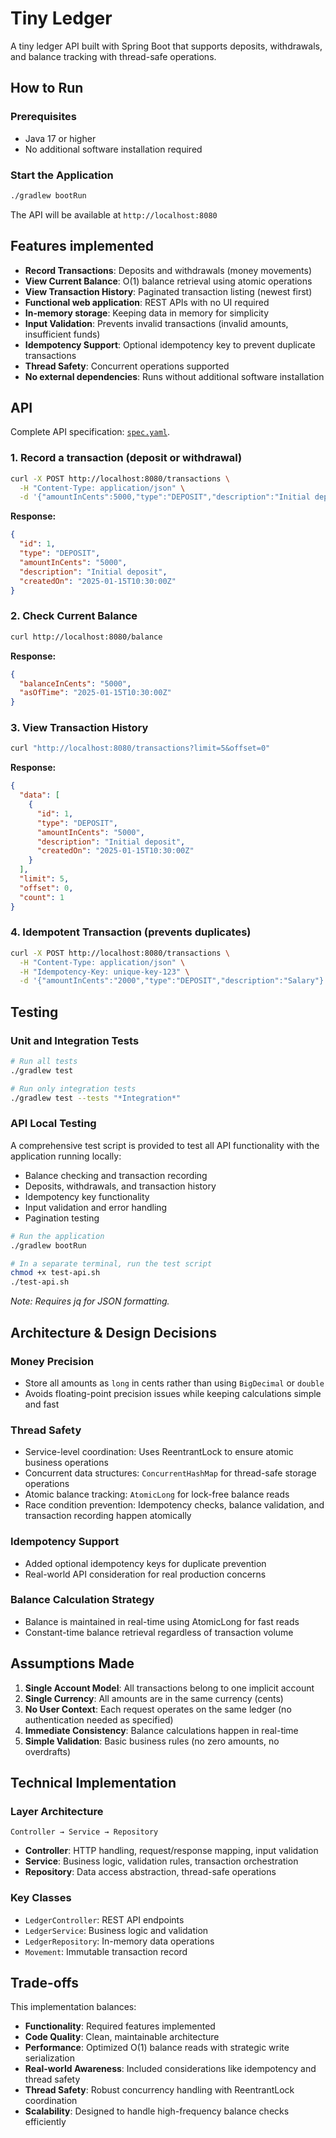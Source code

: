 # Tiny Ledger

A tiny ledger API built with Spring Boot that supports deposits, withdrawals, and balance tracking with thread-safe operations.

## How to Run

### Prerequisites
- Java 17 or higher
- No additional software installation required

### Start the Application
```bash
./gradlew bootRun
```

The API will be available at `http://localhost:8080`

## Features implemented

- **Record Transactions**: Deposits and withdrawals (money movements)
- **View Current Balance**: O(1) balance retrieval using atomic operations
- **View Transaction History**: Paginated transaction listing (newest first)
- **Functional web application**: REST APIs with no UI required
- **In-memory storage**: Keeping data in memory for simplicity
- **Input Validation**: Prevents invalid transactions (invalid amounts, insufficient funds)
- **Idempotency Support**: Optional idempotency key to prevent duplicate transactions
- **Thread Safety**: Concurrent operations supported
- **No external dependencies**: Runs without additional software installation

## API 
Complete API specification: [`spec.yaml`](src/main/resources/static/spec.yaml).

### 1. Record a transaction (deposit or withdrawal)
```bash
curl -X POST http://localhost:8080/transactions \
  -H "Content-Type: application/json" \
  -d '{"amountInCents":5000,"type":"DEPOSIT","description":"Initial deposit"}'
```

**Response:**
```json
{
  "id": 1,
  "type": "DEPOSIT",
  "amountInCents": "5000",
  "description": "Initial deposit",
  "createdOn": "2025-01-15T10:30:00Z"
}
```

### 2. Check Current Balance
```bash
curl http://localhost:8080/balance
```

**Response:**
```json
{
  "balanceInCents": "5000",
  "asOfTime": "2025-01-15T10:30:00Z"
}
```

### 3. View Transaction History
```bash
curl "http://localhost:8080/transactions?limit=5&offset=0"
```

**Response:**
```json
{
  "data": [
    {
      "id": 1,
      "type": "DEPOSIT",
      "amountInCents": "5000",
      "description": "Initial deposit",
      "createdOn": "2025-01-15T10:30:00Z"
    }
  ],
  "limit": 5,
  "offset": 0,
  "count": 1
}
```

### 4. Idempotent Transaction (prevents duplicates)
```bash
curl -X POST http://localhost:8080/transactions \
  -H "Content-Type: application/json" \
  -H "Idempotency-Key: unique-key-123" \
  -d '{"amountInCents":"2000","type":"DEPOSIT","description":"Salary"}'
```

## Testing
### Unit and Integration Tests
```bash
# Run all tests
./gradlew test

# Run only integration tests
./gradlew test --tests "*Integration*"
```

### API Local Testing
A comprehensive test script is provided to test all API functionality with the application running locally:
- Balance checking and transaction recording
- Deposits, withdrawals, and transaction history
- Idempotency key functionality
- Input validation and error handling
- Pagination testing

```bash
# Run the application
./gradlew bootRun

# In a separate terminal, run the test script
chmod +x test-api.sh
./test-api.sh
```
_Note: Requires jq for JSON formatting._

## Architecture & Design Decisions

### Money Precision
- Store all amounts as `long` in cents rather than using `BigDecimal` or `double`
- Avoids floating-point precision issues while keeping calculations simple and fast

### Thread Safety
- Service-level coordination: Uses ReentrantLock to ensure atomic business operations
- Concurrent data structures: `ConcurrentHashMap` for thread-safe storage operations
- Atomic balance tracking: `AtomicLong` for lock-free balance reads 
- Race condition prevention: Idempotency checks, balance validation, and transaction recording happen atomically

### Idempotency Support
- Added optional idempotency keys for duplicate prevention
- Real-world API consideration for real production concerns

### Balance Calculation Strategy
- Balance is maintained in real-time using AtomicLong for fast reads 
- Constant-time balance retrieval regardless of transaction volume

## Assumptions Made

1. **Single Account Model**: All transactions belong to one implicit account
2. **Single Currency**: All amounts are in the same currency (cents)
3. **No User Context**: Each request operates on the same ledger (no authentication needed as specified)
4. **Immediate Consistency**: Balance calculations happen in real-time
5. **Simple Validation**: Basic business rules (no zero amounts, no overdrafts)

## Technical Implementation

### Layer Architecture
```
Controller → Service → Repository
```

- **Controller**: HTTP handling, request/response mapping, input validation
- **Service**: Business logic, validation rules, transaction orchestration
- **Repository**: Data access abstraction, thread-safe operations

### Key Classes
- `LedgerController`: REST API endpoints
- `LedgerService`: Business logic and validation
- `LedgerRepository`: In-memory data operations
- `Movement`: Immutable transaction record

## Trade-offs

This implementation balances:
- **Functionality**: Required features implemented
- **Code Quality**: Clean, maintainable architecture
- **Performance**: Optimized O(1) balance reads with strategic write serialization
- **Real-world Awareness**: Included considerations like idempotency and thread safety 
- **Thread Safety**: Robust concurrency handling with ReentrantLock coordination 
- **Scalability**: Designed to handle high-frequency balance checks efficiently
